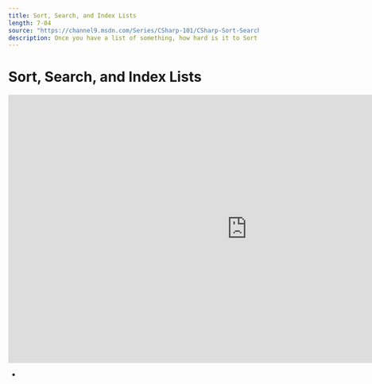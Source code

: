 ```yaml
---
title: Sort, Search, and Index Lists
length: 7-04
source: "https://channel9.msdn.com/Series/CSharp-101/CSharp-Sort-Search-and-Index-Lists"
description: Once you have a list of something, how hard is it to Sort a List with C#? Can we search for items with a list or collection? Let's also examine indexing and how Lists can be explored from multiple direction in C# and .NET.
---
```

# Sort, Search, and Index Lists

<iframe src="https://channel9.msdn.com/Series/CSharp-101/CSharp-Sort-Search-and-Index-Lists/player?format=html5" width="960" height="540" allowFullScreen frameBorder="0" title="C#: Sort, Search, and Index Lists [13 of 19] - Microsoft Channel 9 Video"></iframe>

- 

